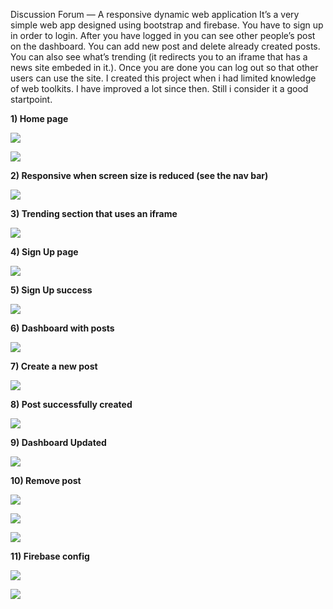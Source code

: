 Discussion Forum — A responsive dynamic web application
It’s a very simple web app designed using bootstrap and firebase. You
have to sign up in order to login. After you have logged in you can see
other people’s post on the dashboard. You can add new post and delete
already created posts. You can also see what’s trending (it redirects you
to an iframe that has a news site embeded in it.). Once you are done you
can log out so that other users can use the site.
I created this project when i had limited knowledge of web toolkits. I
have improved a lot since then. Still i consider it a good startpoint.

**1) Home page**

  ![](image1.png)

  ![](image2.png)

**2) Responsive when screen size is reduced 
(see the nav bar)**

  ![](image3.png)

**3) Trending section that uses an iframe**

  ![](image3.1.png)


**4) Sign Up page**

  ![](image4.png)


**5) Sign Up success**

  ![](image5.png)

**6) Dashboard with posts**

  ![](image6.jpg)

**7) Create a new post**

  ![](image7_0.png)
  
**8) Post successfully created**

  ![](image7_1.png)

**9) Dashboard Updated**

  ![](image8.jpg)

**10) Remove post**

  ![](image9.jpg)

  ![](image10.jpg)

  ![](image11.png)

**11) Firebase config**

  ![](image13.png)

  ![](image14.png)
